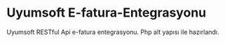 # Uyumsoft E-fatura-Entegrasyonu

Uyumsoft RESTful Api e-fatura entegrasyonu.
Php alt yapısı ile hazırlandı.

